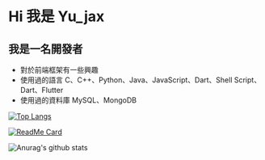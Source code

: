 # Hi 我是 Yu_jax

## 我是一名開發者

- 對於前端框架有一些興趣
- 使用過的語言 C、C++、Python、Java、JavaScript、Dart、Shell Script、Dart、Flutter
- 使用過的資料庫 MySQL、MongoDB

[![Top Langs](https://github-readme-stats.vercel.app/api/top-langs/?username=cvecve147)](https://github.com/anuraghazra/github-readme-stats)

[![ReadMe Card](https://github-readme-stats.vercel.app/api/pin/?username=cvecve147&repo=vuepress-notes)](https://github.com/cvecve147/vuepress-notes)

![Anurag's github stats](https://github-readme-stats.vercel.app/api?username=cvecve147&show_icons=true)
